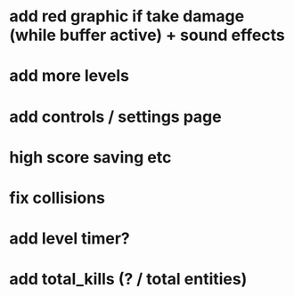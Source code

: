 # add red graphic if take damage (while buffer active) + sound effects
# add more levels
# add controls / settings page
# high score saving etc
# fix collisions
# add level timer?
# add total_kills (? / total entities)
